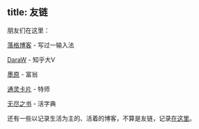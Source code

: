 title: 友链
---

朋友们在这里：

[落格博客](https://www.logcg.com) - 写过一输入法

[DaraW](https://blog.daraw.cn) - 知乎大V

[墨原](https://ncts.me/) - 富翁

[通灵卡片](https://yuqiqin.me/) - 特师

[无尽之书](https://www.irethemelon.me/) - 活字典

还有一些以记录生活为主的、活着的博客，不算是友链，记录[在这里](https://frankenstein-ashen.now.sh/?channel=subscribe)。
